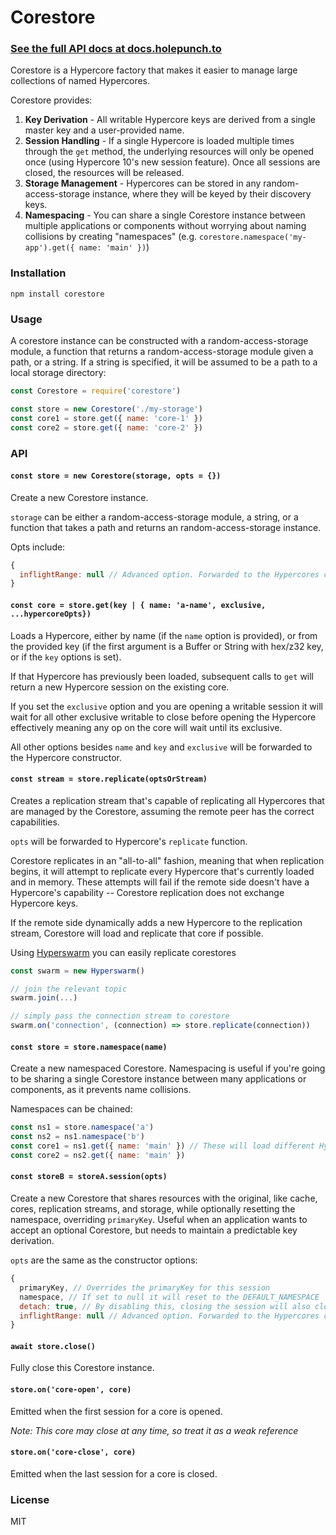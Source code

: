 # Corestore

### [See the full API docs at docs.holepunch.to](https://docs.holepunch.to/helpers/corestore)

Corestore is a Hypercore factory that makes it easier to manage large collections of named Hypercores.

Corestore provides:
1. __Key Derivation__ - All writable Hypercore keys are derived from a single master key and a user-provided name.
2. __Session Handling__ - If a single Hypercore is loaded multiple times through the `get` method, the underlying resources will only be opened once (using Hypercore 10's new session feature). Once all sessions are closed, the resources will be released.
3. __Storage Management__ - Hypercores can be stored in any random-access-storage instance, where they will be keyed by their discovery keys.
4. __Namespacing__ - You can share a single Corestore instance between multiple applications or components without worrying about naming collisions by creating "namespaces" (e.g. `corestore.namespace('my-app').get({ name: 'main' })`)

### Installation
`npm install corestore`

### Usage
A corestore instance can be constructed with a random-access-storage module, a function that returns a random-access-storage module given a path, or a string. If a string is specified, it will be assumed to be a path to a local storage directory:
```js
const Corestore = require('corestore')

const store = new Corestore('./my-storage')
const core1 = store.get({ name: 'core-1' })
const core2 = store.get({ name: 'core-2' })
```

### API
#### `const store = new Corestore(storage, opts = {})`
Create a new Corestore instance.

`storage` can be either a random-access-storage module, a string, or a function that takes a path and returns an random-access-storage instance.

Opts include:
```js
{
  inflightRange: null // Advanced option. Forwarded to the Hypercores created by corestore.get(...)
}
```

#### `const core = store.get(key | { name: 'a-name', exclusive, ...hypercoreOpts})`
Loads a Hypercore, either by name (if the `name` option is provided), or from the provided key (if the first argument is a Buffer or String with hex/z32 key, or if the `key` options is set).

If that Hypercore has previously been loaded, subsequent calls to `get` will return a new Hypercore session on the existing core.

If you set the `exclusive` option and you are opening a writable session it will wait for all other exclusive writable to close before
opening the Hypercore effectively meaning any op on the core will wait until its exclusive.

All other options besides `name` and `key` and `exclusive` will be forwarded to the Hypercore constructor.

#### `const stream = store.replicate(optsOrStream)`
Creates a replication stream that's capable of replicating all Hypercores that are managed by the Corestore, assuming the remote peer has the correct capabilities.

`opts` will be forwarded to Hypercore's `replicate` function.

Corestore replicates in an "all-to-all" fashion, meaning that when replication begins, it will attempt to replicate every Hypercore that's currently loaded and in memory. These attempts will fail if the remote side doesn't have a Hypercore's capability -- Corestore replication does not exchange Hypercore keys.

If the remote side dynamically adds a new Hypercore to the replication stream, Corestore will load and replicate that core if possible.

Using [Hyperswarm](https://github.com/holepunchto/hyperswarm) you can easily replicate corestores

``` js
const swarm = new Hyperswarm()

// join the relevant topic
swarm.join(...)

// simply pass the connection stream to corestore
swarm.on('connection', (connection) => store.replicate(connection))
```

#### `const store = store.namespace(name)`
Create a new namespaced Corestore. Namespacing is useful if you're going to be sharing a single Corestore instance between many applications or components, as it prevents name collisions.

Namespaces can be chained:
```js
const ns1 = store.namespace('a')
const ns2 = ns1.namespace('b')
const core1 = ns1.get({ name: 'main' }) // These will load different Hypercores
const core2 = ns2.get({ name: 'main' })
```

#### `const storeB = storeA.session(opts)`
Create a new Corestore that shares resources with the original, like cache, cores, replication streams, and storage, while optionally resetting the namespace, overriding `primaryKey`.
Useful when an application wants to accept an optional Corestore, but needs to maintain a predictable key derivation.

`opts` are the same as the constructor options: 

```js
{
  primaryKey, // Overrides the primaryKey for this session
  namespace, // If set to null it will reset to the DEFAULT_NAMESPACE
  detach: true, // By disabling this, closing the session will also close the store that created the session
  inflightRange: null // Advanced option. Forwarded to the Hypercores created by `session.get(...)
}
```

#### `await store.close()`
Fully close this Corestore instance.

#### `store.on('core-open', core)`
Emitted when the first session for a core is opened.

*Note: This core may close at any time, so treat it as a weak reference*

#### `store.on('core-close', core)`
Emitted when the last session for a core is closed.

### License
MIT


